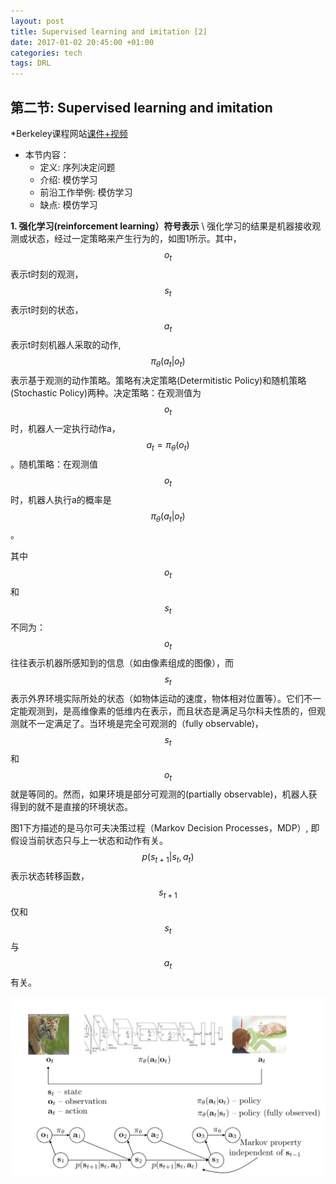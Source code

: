 ```yaml
---
layout: post
title: Supervised learning and imitation [2]
date: 2017-01-02 20:45:00 +01:00
categories: tech
tags: DRL
---
```

## 第二节: Supervised learning and imitation
*Berkeley课程网站[课件+视频](http://rll.berkeley.edu/deeprlcourse/) 

* 本节内容：
	* 定义:        序列决定问题
	* 介绍:        模仿学习
	* 前沿工作举例:   模仿学习
	*  缺点:        模仿学习

**1. 强化学习(reinforcement learning）符号表示** \\
强化学习的结果是机器接收观测或状态，经过一定策略来产生行为的，如图1所示。其中，$$o_t$$ 表示t时刻的观测，$$s_t$$表示t时刻的状态，$$a_t$$表示t时刻机器人采取的动作, $$\pi_{\theta}(a_t|o_t)$$表示基于观测的动作策略。策略有决定策略(Determitistic Policy)和随机策略(Stochastic Policy)两种。决定策略：在观测值为$$o_t$$时，机器人一定执行动作a，$$a_t = \pi_{\theta}(o_t)$$。随机策略：在观测值$$o_t$$时，机器人执行a的概率是$$\pi_{\theta}(a_t|o_t) $$。

其中 $$o_t$$ 和 $$s_t$$ 不同为： $$o_t$$ 往往表示机器所感知到的信息（如由像素组成的图像），而 $$s_t$$ 表示外界环境实际所处的状态（如物体运动的速度，物体相对位置等）。它们不一定能观测到，是高维像素的低维内在表示，而且状态是满足马尔科夫性质的，但观测就不一定满足了。当环境是完全可观测的（fully observable)，$$s_t$$和$$o_t$$就是等同的。然而，如果环境是部分可观测的(partially observable)，机器人获得到的就不是直接的环境状态。

图1下方描述的是马尔可夫决策过程（Markov Decision Processes，MDP）, 即假设当前状态只与上一状态和动作有关。
$$p(s_{t+1} | s_t, a_t)$$表示状态转移函数，$$s_{t+1}$$仅和$$s_t$$与$$a_t$$有关。

![Fig. 1](/assets/images/DRL2-1.png  "DRL")
